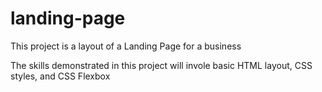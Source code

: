 # landing-page

This project is a layout of a Landing Page for a business

The skills demonstrated in this project will invole basic HTML layout, CSS styles, and 
CSS Flexbox